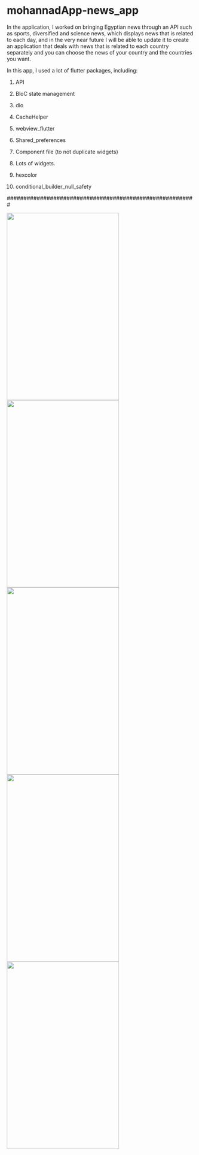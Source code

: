 # mohannadApp-news_app

In the application, I worked on bringing Egyptian news through an API such as sports, diversified and science news, which displays news that is related to each day, and in the very near future I will be able to update it to create an application that deals with news that is related to each country separately and you can choose the news of your country and the countries you want.

In this app, I used a lot of flutter packages, including:

1) API

2) BloC state management

3) dio

4) CacheHelper

5) webview_flutter

6) Shared_preferences

7) Component file (to not duplicate widgets)

8) Lots of widgets.

9) hexcolor

10) conditional_builder_null_safety


#########################################################

<picture>
  <img src="https://user-images.githubusercontent.com/108765802/204667248-0c1ff43b-3750-4448-984d-da509b9964b5.jpg" width="300" height="500"/>
</picture>
<picture>
  <img src="https://user-images.githubusercontent.com/108765802/204667257-7e1df0e4-46fe-419b-adca-7a201f955b85.jpg" width="300" height="500"/>
</picture>
<picture>
  <img src="https://user-images.githubusercontent.com/108765802/204667259-c8b959fe-05bb-4cd4-b565-f58bb5cde767.jpg" width="300" height="500"/>
</picture>
<picture>
  <img src="https://user-images.githubusercontent.com/108765802/204667261-f197804c-81ad-4362-b67a-0de2b784db9f.jpg" width="300" height="500"/>
</picture>
<picture>
  <img src="https://user-images.githubusercontent.com/108765802/204667267-f145e8bf-b517-4493-909a-ac4cc7cd0b90.jpg" width="300" height="500"/>
</picture>

